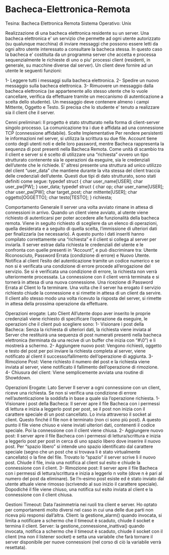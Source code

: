 # Bacheca-Elettronica-Remota

Tesina:  Bacheca Elettronica Remota
Sistema Operativo: Unix

Realizzazione di una bacheca elettronica residente su un server. Una
bacheca elettronica e' un servizio che permette ad ogni utente autorizzato
(su qualunque macchina) di inviare messaggi che possono essere letti da
ogni altro utente interessato a consultare la bacheca stessa. In questo
caso la bacheca e' costituita da un programma server che accetta e
processa sequenzialmente le richieste di uno o piu' processi client
(residenti, in generale, su macchine diverse dal server). Un client deve
fornire ad un utente le seguenti funzioni:

1- Leggere tutti i messaggi sulla bacheca elettronica.
2- Spedire un nuovo messaggio sulla bacheca elettronica.
3- Rimuovere un messaggio dalla bacheca elettronica (se appartenente
allo stesso utente che lo vuole cancellare, verifica da effettuare tramite un meccanismo di autenticazione a
scelta dello studente).
Un messaggio deve contenere almeno i campi Mittente, Oggetto e Testo. Si
precisa che lo studente e' tenuto a realizzare sia il client che il
server.











Cenni preliminari:
Il progetto è stato strutturato nella forma di client-server singolo processo.
La comunicazione tra i due è affidata ad una connessione TCP (connessione affidabile).
Scelte Implementative
Per rendere persistenti le informazioni nel server, si utilizza la scrittura su due file. Account tiene conto degli utenti noti e delle loro password, mentre Bacheca rappresenta la sequenza di post presenti nella Bacheca Remota.
Come unità di scambio tra il client e server si è scelto di utilizzare una “richiesta” ovvero un tipo strutturato contenente sia le operazioni da eseguire, sia le credenziali dell’utente che le richiede. E’ altresi presente una struttura ad unico utilizzo del client “user_data” che mantiene durante la vita stessa del client traccia delle credenziali dell’utente.
Questi due tipi di dato strutturato, sono stati definiti come segue:
typedef struct {
	char user_name[USER];
	char user_pw[PW];
	} user_data;
typedef struct {
	char op;
	char user_name[USER];
	char user_pw[PW];
	char target_post;
	char mittente[USER];
	char oggetto[OGGETTO];
	char testo[TESTO];
	} richiesta;

Comportamento Generale
Il server una volta avviato rimane in attesa di connessioni in arrivo.
Quando un client viene avviato, al utente viene richiesto di autenticarsi per poter accedere alle funzionalità della bacheca remota.
Viene in seguito richiesto di scegliere da un elenco di operazioni, quella desiderata e a seguito di quella scelta, l’immissione di ulteriori dati per finalizzarla (se necessario).
A questo punto i dati inseriti hanno compilato correttamente una “richiesta” e il client si collega al server per inviarla.
Il server estrae dalla richiesta le credenziali del utente e le confronta con quelle presenti in “Account”, e può discriminare tra: Utente Riconosciuto, Password Errata (condizione di errore) e Nuovo Utente.
Notifica al client l’esito del autenticazione tramite un codice numerico e se non si è verificata una condizione di errore procede all’erogazione del servizio.
Se si è verificata una condizione di errore, la richiesta non verrà ulteriormente processata. La connessione con il client verrà terminata e si tornerà in attesa di una nuova connessione. Una ricezione di Password Errata al Client lo fa terminare.
Una volta che il server ha erogato il servizio richiesto chiude la connessione e si rimette in attesa di un client da servire.
Il client allo stesso modo una volta ricevuto la risposta del server, si rimette in attesa della prossima operazione da effettuare.

Operazioni erogate: Lato Client
All’utente dopo aver inserito le proprie credenziali viene richiesto di specificare l’operazione da eseguire, le operazioni che il client può scegliere sono:
1- Visionare i post della Bacheca: Senza la richiesta di ulteriori dati, la richiesta viene inviata al Server che restituirà una sequenza di post numerati presenti nella bacheca elettronica (terminata da una recive di un buffer che inizia con “#\0”) e li mostrerà a schermo.
2- Aggiungere nuovo post: Vengono richiesti, oggetto e testo del post per poi inviare la richiesta completa al server, viene notificato al client il successo/fallimento dell’operazione di aggiunta.
3- Rimozione Post: Viene richiesto il numero del post e la richiesta viene inviata al server, viene notificato il fallimento dell’operazione di rimozione.
4- Chiusura del client: Viene semplicemente avviata una routine di Showtdown.

Operazioni Erogate: Lato Server
Il server a ogni connessione con un client, riceve una richiesta. Se non si verifica una condizione di errore nell’autenticazione la soddisfa in base a quale sia l’operazione richiesta.
1-	Visionare i post della Bacheca: Il server apre il file Bacheca con i permessi di lettura e inizia a leggerlo post per post, se il post non inizia con il carattere speciale di un post cancellato. Lo invia attraverso il socket al client. Questo finché il file non è terminato (non ci sono più post). A questo punto il file viene chiuso e viene inviati ulteriori dati, contenenti il codice speciale. Poi la connessione con il client viene chiusa.
2-	Aggiungere nuovo post: Il server apre il file Bacheca con i permessi di lettura/scrittura e inizia a leggerlo post per post in cerca di uno spazio libero dove inserire il nuovo post. Per “spazio libero” si intende uno spazio identificato dal carattere speciale (segno che un post che si trovava lì è stato virtualmente cancellato) o la fine del file. Trovato lo “spazio” il server scrive lì il nuovo post. Chiude il file, invia una notifica al client sul esito e chiude la connessione con il client.
3-	Rimozione post: Il server apre il file Bacheca con i permessi di lettura/scrittura e inizia a leggerlo n volte (dove n è pari al numero del post da eliminare). Se l’n-esimo post esiste ed è stato inviato dal utente attuale viene rimosso (scrivendo al suo inizio il carattere speciale). Dopodiché il file viene chiuso, una notifica sul esito inviata al client e la connessione con il client chiusa.

Gestioni Timeout:
Data l’asimmetria nei ruoli tra client e server. Ho optato per comportamenti molto diversi nel caso in cui una delle due parti non riceva più responsi dall’altra.
Client: la gestione_alarm() quando invocata, si limita a notificare a schermo che il timeout è scaduto, chiude il socket e termina il client.
Server: la gestione_connessione_inattiva() quando invocata, notifica a schermo che il timeout è scaduto, chiude il socket con il client (ma non il listener socket) e setta una variabile che farà tornare il server disponibile per nuove connessioni (nel corso di ciò la variabile verrà resettata). 
